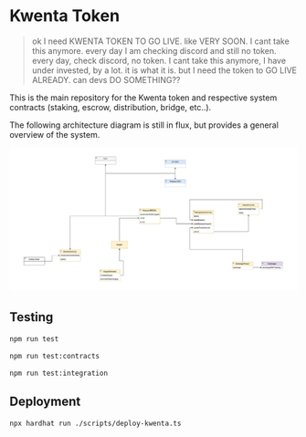 # Kwenta Token

> ok I need KWENTA TOKEN TO GO LIVE. like VERY SOON. I cant take this anymore. every day I am checking discord and still no token. every day, check discord, no token. I cant take this anymore, I have under invested, by a lot. it is what it is. but I need the token to GO LIVE ALREADY. can devs DO SOMETHING??

This is the main repository for the Kwenta token and respective system contracts (staking, escrow, distribution, bridge, etc..). 

The following architecture diagram is still in flux, but provides a general overview of the system.

![Kwenta Token System Architecture Diagram](img/architecture-diagram-2.png)

## Testing

```
npm run test
```
```
npm run test:contracts
```
```
npm run test:integration
```

## Deployment

```
npx hardhat run ./scripts/deploy-kwenta.ts
```
